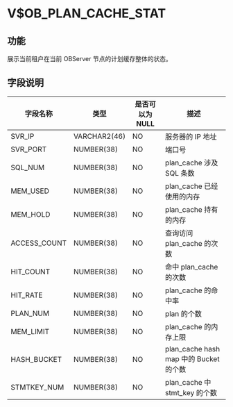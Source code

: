 V$OB_PLAN_CACHE_STAT 
=========================================

**功能** 
---------------------------

展示当前租户在当前 OBServer 节点的计划缓存整体的状态。

**字段说明** 
-----------------------------



|   **字段名称**   |    **类型**    | **是否可以为 NULL** |              **描述**               |
|--------------|--------------|----------------|-----------------------------------|
| SVR_IP       | VARCHAR2(46) | NO             | 服务器的 IP 地址                        |
| SVR_PORT     | NUMBER(38)   | NO             | 端口号                               |
| SQL_NUM      | NUMBER(38)   | NO             | plan_cache 涉及 SQL 条数              |
| MEM_USED     | NUMBER(38)   | NO             | plan_cache 已经使用的内存                |
| MEM_HOLD     | NUMBER(38)   | NO             | plan_cache 持有的内存                  |
| ACCESS_COUNT | NUMBER(38)   | NO             | 查询访问 plan_cache 的次数                 |
| HIT_COUNT    | NUMBER(38)   | NO             | 命中 plan_cache 的次数                 |
| HIT_RATE     | NUMBER(38)   | NO             | plan_cache 的命中率                   |
| PLAN_NUM     | NUMBER(38)   | NO             | plan 的个数                          |
| MEM_LIMIT    | NUMBER(38)   | NO             | plan_cache 的内存上限                  |
| HASH_BUCKET  | NUMBER(38)   | NO             | plan_cache hash map 中的 Bucket 的个数 |
| STMTKEY_NUM  | NUMBER(38)   | NO             | plan_cache 中 stmt_key 的个数         |



